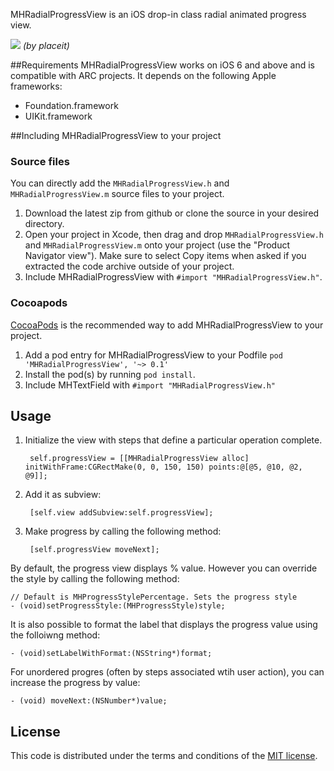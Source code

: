 MHRadialProgressView is an iOS drop-in class radial animated progress view.

[![](https://raw.githubusercontent.com/mehfuzh/MHRadialProgressView/master/ScreenShots/placeit.png)](https://raw.githubusercontent.com/mehfuzh/MHRadialProgressView/master/ScreenShots/placeit.png)
_(by placeit)_

##Requirements
MHRadialProgressView works on iOS 6 and above and is compatible with ARC projects. It depends on the following Apple frameworks:

* Foundation.framework
* UIKit.framework

##Including MHRadialProgressView to your project

### Source files

You can directly add the `MHRadialProgressView.h` and `MHRadialProgressView.m` source files to your project.

1. Download the latest zip from github or clone the source in your desired directory.
2. Open your project in Xcode, then drag and drop `MHRadialProgressView.h` and `MHRadialProgressView.m` onto your project (use the "Product Navigator view"). Make sure to select Copy items when asked if you extracted the code archive outside of your project. 
3. Include MHRadialProgressView with `#import "MHRadialProgressView.h"`.


### Cocoapods
[CocoaPods](http://cocoapods.org) is the recommended way to add MHRadialProgressView to your project.

1. Add a pod entry for MHRadialProgressView to your Podfile `pod 'MHRadialProgressView', '~> 0.1'`
2. Install the pod(s) by running `pod install`.
3. Include MHTextField with `#import "MHRadialProgressView.h"`


## Usage 
1. Initialize the view with steps that define a particular operation complete.

		self.progressView = [[MHRadialProgressView alloc] 	initWithFrame:CGRectMake(0, 0, 150, 150) points:@[@5, @10, @2, @9]];

2. Add it as subview:

		[self.view addSubview:self.progressView];

3. Make progress by calling the following method:

		[self.progressView moveNext];

By default, the progress view displays % value. However you can override the style by calling the following method:

	// Default is MHProgressStylePercentage. Sets the progress style
	- (void)setProgressStyle:(MHProgressStyle)style;

It is also possible to format the label that displays the progress value using the folloiwng method:

	- (void)setLabelWithFormat:(NSString*)format;

For unordered progres (often by steps associated wtih user action), you can increase the progress by value:

	- (void) moveNext:(NSNumber*)value;

## License

This code is distributed under the terms and conditions of the [MIT license](LICENSE). 